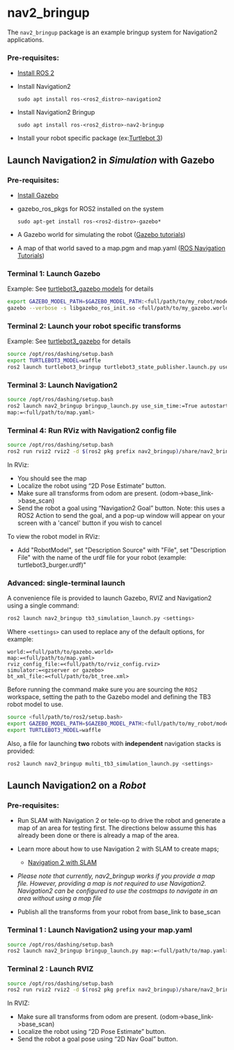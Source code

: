 # nav2_bringup

The `nav2_bringup` package is an example bringup system for Navigation2 applications.

### Pre-requisites:
* [Install ROS 2](https://index.ros.org/doc/ros2/Installation/Dashing/)
* Install Navigation2

    ```sudo apt install ros-<ros2_distro>-navigation2```

* Install Navigation2 Bringup

    ```sudo apt install ros-<ros2_distro>-nav2-bringup```

* Install your robot specific package (ex:[Turtlebot 3](http://emanual.robotis.com/docs/en/platform/turtlebot3/ros2/))

## Launch Navigation2 in *Simulation* with Gazebo
### Pre-requisites:

* [Install Gazebo](http://gazebosim.org/tutorials?tut=install_ubuntu&cat=install)
* gazebo_ros_pkgs for ROS2 installed on the system

    ```sudo apt-get install ros-<ros2-distro>-gazebo*```
* A Gazebo world for simulating the robot ([Gazebo tutorials](http://gazebosim.org/tutorials?tut=quick_start))
* A map of that world saved to a map.pgm and map.yaml ([ROS Navigation Tutorials](https://github.com/ros-planning/navigation2/tree/master/doc/use_cases))

### Terminal 1: Launch Gazebo

Example: See [turtlebot3_gazebo models](https://github.com/ROBOTIS-GIT/turtlebot3_simulations/tree/ros2/turtlebot3_gazebo/models) for details

```bash
export GAZEBO_MODEL_PATH=$GAZEBO_MODEL_PATH:<full/path/to/my_robot/models>
gazebo --verbose -s libgazebo_ros_init.so <full/path/to/my_gazebo.world>
```

### Terminal 2: Launch your robot specific transforms

Example: See [turtlebot3_gazebo](https://github.com/ROBOTIS-GIT/turtlebot3_simulations/tree/ros2/turtlebot3_gazebo) for details

```bash
source /opt/ros/dashing/setup.bash
export TURTLEBOT3_MODEL=waffle
ros2 launch turtlebot3_bringup turtlebot3_state_publisher.launch.py use_sim_time:=True
```

### Terminal 3: Launch Navigation2

```bash
source /opt/ros/dashing/setup.bash
ros2 launch nav2_bringup bringup_launch.py use_sim_time:=True autostart:=True \
map:=<full/path/to/map.yaml>
```

### Terminal 4: Run RViz with Navigation2 config file

```bash
source /opt/ros/dashing/setup.bash
ros2 run rviz2 rviz2 -d $(ros2 pkg prefix nav2_bringup)/share/nav2_bringup/launch/nav2_default_view.rviz
```

In RViz:
* You should see the map
* Localize the robot using “2D Pose Estimate” button.
* Make sure all transforms from odom are present. (odom->base_link->base_scan)
* Send the robot a goal using “Navigation2 Goal” button.
Note: this uses a ROS2 Action to send the goal, and a pop-up window will appear on your screen with a 'cancel' button if you wish to cancel

To view the robot model in RViz:
* Add "RobotModel", set "Description Source" with "File", set "Description File" with the name of the urdf file for your robot (example: turtlebot3_burger.urdf)"

### Advanced: single-terminal launch

A convenience file is provided to launch Gazebo, RVIZ and Navigation2 using a single command:

```bash
ros2 launch nav2_bringup tb3_simulation_launch.py <settings>
```

Where `<settings>` can used to replace any of the default options, for example:

```
world:=<full/path/to/gazebo.world>
map:=<full/path/to/map.yaml>
rviz_config_file:=<full/path/to/rviz_config.rviz>
simulator:=<gzserver or gazebo>
bt_xml_file:=<full/path/to/bt_tree.xml>
```


Before running the command make sure you are sourcing the `ROS2` workspace, setting the path to the Gazebo model and defining the TB3 robot model to use.

```bash
source <full/path/to/ros2/setup.bash>
export GAZEBO_MODEL_PATH=$GAZEBO_MODEL_PATH:<full/path/to/my_robot/models>
export TURTLEBOT3_MODEL=waffle
```

Also, a file for launching **two** robots with **independent** navigation stacks is provided:

```bash
ros2 launch nav2_bringup multi_tb3_simulation_launch.py <settings>
```


## Launch Navigation2 on a *Robot*

### Pre-requisites:
* Run SLAM with Navigation 2 or tele-op to drive the robot and generate a map of an area for testing first. The directions below assume this has already been done or there is already a map of the area.

* Learn more about how to use Navigation 2 with SLAM to create maps;

    - [Navigation 2 with SLAM](https://github.com/ros-planning/navigation2/blob/master/doc/use_cases/navigation_with_slam.md)

* _Please note that currently, nav2_bringup works if you provide a map file. However, providing a map is not required to use Navigation2. Navigation2 can be configured to use the costmaps to navigate in an area without using a map file_

* Publish all the transforms from your robot from base_link to base_scan


### Terminal 1 : Launch Navigation2 using your map.yaml

```bash
source /opt/ros/dashing/setup.bash
ros2 launch nav2_bringup bringup_launch.py map:=<full/path/to/map.yaml> map_type:=occupancy
```

### Terminal 2 : Launch RVIZ

```bash
source /opt/ros/dashing/setup.bash
ros2 run rviz2 rviz2 -d $(ros2 pkg prefix nav2_bringup)/share/nav2_bringup/launch/nav2_default_view.rviz
```

In RVIZ:
* Make sure all transforms from odom are present. (odom->base_link->base_scan)
* Localize the robot using “2D Pose Estimate” button.
* Send the robot a goal pose using “2D Nav Goal” button.
